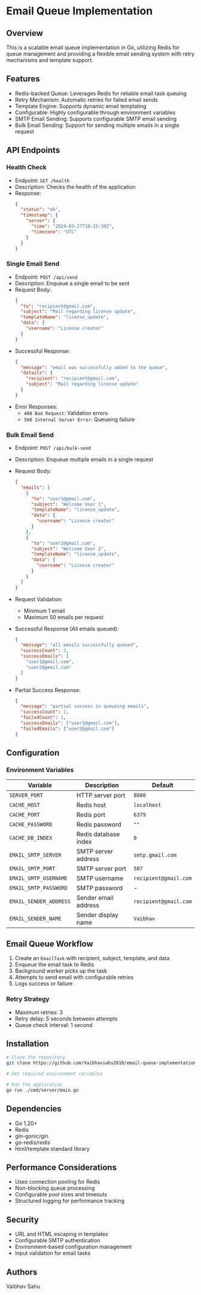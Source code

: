 # Email Queue Implementation

## Overview

This is a scalable email queue implementation in Go, utilizing Redis for queue management and providing a flexible email sending system with retry mechanisms and template support.

## Features

- Redis-backed Queue: Leverages Redis for reliable email task queuing
- Retry Mechanism: Automatic retries for failed email sends
- Template Engine: Supports dynamic email templating
- Configurable: Highly configurable through environment variables
- SMTP Email Sending: Supports configurable SMTP email sending
- Bulk Email Sending: Support for sending multiple emails in a single request

## API Endpoints

### Health Check
- Endpoint: `GET /health`
- Description: Checks the health of the application
- Response:
  ```json
  {
    "status": "ok",
    "timestamp": {
      "server": {
        "time": "2024-03-27T10:15:30Z",
        "timezone": "UTC"
      }
    }
  }
  ```

### Single Email Send
- Endpoint: `POST /api/send`
- Description: Enqueue a single email to be sent
- Request Body:
  ```json
  {
    "to": "recipient@gmail.com",
    "subject": "Mail regarding license update",
    "templateName": "license_update",
    "data": {
      "username": "License creator"
    }
  }
  ```
- Successful Response:
  ```json
  {
    "message": "email was successfully added to the queue",
    "details": {
      "recipient": "recipient@gmail.com",
      "subject": "Mail regarding license update"
    }
  }
  ```
- Error Responses:
  - `400 Bad Request`: Validation errors
  - `500 Internal Server Error`: Queueing failure

### Bulk Email Send
- Endpoint: `POST /api/bulk-send`
- Description: Enqueue multiple emails in a single request
- Request Body:
  ```json
  {
    "emails": [
      {
        "to": "user1@gmail.com",
        "subject": "Welcome User 1",
        "templateName": "license_update",
        "data": {
          "username": "License creator"
        }
      },
      {
        "to": "user2@gmail.com",
        "subject": "Welcome User 2",
        "templateName": "license_update",
        "data": {
          "username": "License creater"
        }
      }
    ]
  }
  ```
- Request Validation:
  - Minimum 1 email
  - Maximum 50 emails per request

- Successful Response (All emails queued):
  ```json
  {
    "message": "all emails successfully queued",
    "successCount": 2,
    "successEmails": [
      "user1@gmail.com",
      "user2@gmail.com"
    ]
  }
  ```

- Partial Success Response:
  ```json
  {
    "message": "partial success in queueing emails",
    "successCount": 1,
    "failedCount": 1,
    "successEmails": ["user1@gmail.com"],
    "failedEmails": ["user2@gmail.com"]
  }
  ```

## Configuration

### Environment Variables

| Variable | Description | Default |
|----------|-------------|---------|
| `SERVER_PORT` | HTTP server port | `8080` |
| `CACHE_HOST` | Redis host | `localhost` |
| `CACHE_PORT` | Redis port | `6379` |
| `CACHE_PASSWORD` | Redis password | `""` |
| `CACHE_DB_INDEX` | Redis database index | `0` |
| `EMAIL_SMTP_SERVER` | SMTP server address | `smtp.gmail.com` |
| `EMAIL_SMTP_PORT` | SMTP server port | `587` |
| `EMAIL_SMTP_USERNAME` | SMTP username | `recipient@gmail.com` |
| `EMAIL_SMTP_PASSWORD` | SMTP password | - |
| `EMAIL_SENDER_ADDRESS` | Sender email address | `recipient@gmail.com` |
| `EMAIL_SENDER_NAME` | Sender display name | `Vaibhav` |

## Email Queue Workflow

1. Create an `EmailTask` with recipient, subject, template, and data
2. Enqueue the email task to Redis
3. Background worker picks up the task
4. Attempts to send email with configurable retries
5. Logs success or failure

### Retry Strategy

- Maximum retries: 3
- Retry delay: 5 seconds between attempts
- Queue check interval: 1 second

## Installation

```bash
# Clone the repository
git clone https://github.com/Vaibhavsahu2810/email-queue-implementation.git

# Set required environment variables

# Run the application
go run ./cmd/server/main.go
```

## Dependencies

- Go 1.20+
- Redis
- gin-gonic/gin
- go-redis/redis
- html/template standard library

## Performance Considerations

- Uses connection pooling for Redis
- Non-blocking queue processing
- Configurable pool sizes and timeouts
- Structured logging for performance tracking

## Security

- URL and HTML escaping in templates
- Configurable SMTP authentication
- Environment-based configuration management
- Input validation for email tasks

## Authors

Vaibhav Sahu
